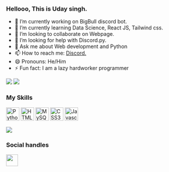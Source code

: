 ### Hellooo, This is Uday singh.

- 🔭 I’m currently working on BigBull discord bot.
- 🌱 I’m currently learning Data Science, React JS, Tailwind css.
- 👯 I’m looking to collaborate on Webpage.
- 🤔 I’m looking for help with Discord.py.
- 💬 Ask me about Web development and Python
- 📫 How to reach me: [Discord.](https://discord.com/users/876535756087255091)
- 😄 Pronouns: He/Him
- ⚡ Fun fact: I am a lazy hardworker programmer

<a href="https://twitter.com/shivaop121" target="_blank" rel="noreferrer"><img
src="https://img.shields.io/twitter/follow/shivaop121?logo=twitter&style=for-the-badge&color=3382ed&labelColor=1c1917" /></a>
<a href="https://www.github.com/UdayCxdes" target="_blank" rel="noreferrer"><img
src="https://img.shields.io/github/followers/UdayCxdes?logo=github&style=for-the-badge&color=3382ed&labelColor=1c1917" /></a>
### My Skills
<p align="left">
<a href="https://www.python.org/" target="_blank" rel="noreferrer"><img src="https://raw.githubusercontent.com/danielcranney/readme-generator/main/public/icons/skills/python-colored.svg" width="36" height="36" alt="Python" /></a>
<a href="https://developer.mozilla.org/en-US/docs/Glossary/HTML5" target="_blank" rel="noreferrer"><img src="https://raw.githubusercontent.com/danielcranney/readme-generator/main/public/icons/skills/html5-colored.svg" width="36" height="36" alt="HTML5" /></a>
<a href="https://www.mysql.com/" target="_blank" rel="noreferrer"><img src="https://raw.githubusercontent.com/danielcranney/readme-generator/main/public/icons/skills/mysql-colored.svg" width="36" height="36" alt="MySQL" /></a>
<a href="https://www.w3.org/TR/CSS/#css" target="_blank" rel="noreferrer"><img src="https://cdn.jsdelivr.net/gh/devicons/devicon/icons/css3/css3-plain.svg" width="36" height="36" alt="CSS3" /></a>
<a href="https://developer.mozilla.org/en-US/docs/Web/JavaScript" target="_blank" rel="noreferrer"><img src="https://cdn.jsdelivr.net/gh/devicons/devicon/icons/javascript/javascript-original.svg" width="36" height="36" alt="Javascript" /></a>
</p>
<img src="https://github-readme-stats.vercel.app/api?username=UdayCxdes&&show_icons=true&title_color=ffffff&icon_color=bb2acf&text_color=daf7dc&bg_color=151515">

### Social handles

<p align="left">
<a href="https://www.github.com/UdayCxdes" target="_blank" rel="noreferrer"><img src="https://raw.githubusercontent.com/UdayCxdes/readme-generator/main/public/icons/socials/github.svg" width="32" height="32" /></a>
</p>
